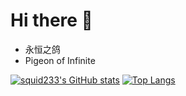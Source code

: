 # Hi there 👋

- 永恒之鸽
- Pigeon of Infinite

[![squid233's GitHub stats](https://github-readme-stats.vercel.app/api?username=squid233&count_private=true&show_icons=true)](https://github.com/anuraghazra/github-readme-stats)
[![Top Langs](https://github-readme-stats.vercel.app/api/top-langs/?username=squid233&layout=compact)](https://github.com/anuraghazra/github-readme-stats)

<!--
**squid233/squid233** is a ✨ _special_ ✨ repository because its `README.md` (this file) appears on your GitHub profile.

Here are some ideas to get you started:

- 🔭 I’m currently working on ...
- 🌱 I’m currently learning ...
- 👯 I’m looking to collaborate on ...
- 🤔 I’m looking for help with ...
- 💬 Ask me about ...
- 📫 How to reach me: ...
- 😄 Pronouns: ...
- ⚡ Fun fact: ...
-->
